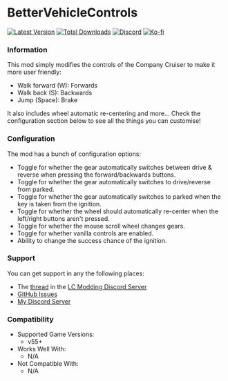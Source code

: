 # BetterVehicleControls

[![Latest Version](https://img.shields.io/thunderstore/v/Dev1A3/BetterVehicleControls?style=for-the-badge&logo=thunderstore&logoColor=white)](https://thunderstore.io/c/lethal-company/p/Dev1A3/BetterVehicleControls)
[![Total Downloads](https://img.shields.io/thunderstore/dt/Dev1A3/BetterVehicleControls?style=for-the-badge&logo=thunderstore&logoColor=white)](https://thunderstore.io/c/lethal-company/p/Dev1A3/BetterVehicleControls)
[![Discord](https://img.shields.io/discord/646323142737788928?style=for-the-badge&logo=discord&logoColor=white&label=Discord)](https://discord.gg/DZD2apDnMM)
[![Ko-fi](https://img.shields.io/badge/Donate-F16061.svg?style=for-the-badge&logo=ko-fi&logoColor=white&label=Ko-fi)](https://ko-fi.com/K3K8SOM8U)

### Information

This mod simply modifies the controls of the Company Cruiser to make it more user friendly:

- Walk forward (W): Forwards
- Walk back (S): Backwards
- Jump (Space): Brake

It also includes wheel automatic re-centering and more... Check the configuration section below to see all the things you can customise!

### Configuration

The mod has a bunch of configuration options:

- Toggle for whether the gear automatically switches between drive & reverse when pressing the forward/backwards buttons.
- Toggle for whether the gear automatically switches to drive/reverse from parked.
- Toggle for whether the gear automatically switches to parked when the key is taken from the ignition.
- Toggle for whether the wheel should automatically re-center when the left/right buttons aren't pressed.
- Toggle for whether the mouse scroll wheel changes gears.
- Toggle for whether vanilla controls are enabled.
- Ability to change the success chance of the ignition.

### Support

You can get support in any the following places:

- The [thread](https://discord.com/channels/1168655651455639582/1256643307921084437) in the [LC Modding Discord Server](https://discord.gg/lcmod)
- [GitHub Issues](https://github.com/1A3Dev/LC-BetterVehicleControls/issues)
- [My Discord Server](https://discord.gg/DZD2apDnMM)

### Compatibility

- Supported Game Versions:
  - v55+
- Works Well With:
  - N/A
- Not Compatible With:
  - N/A
